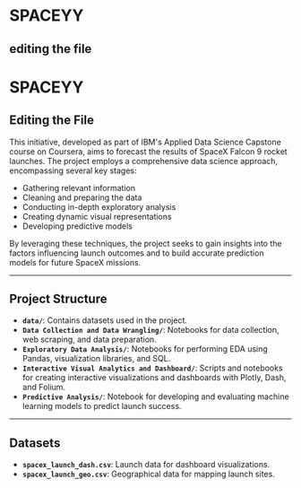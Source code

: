 # SPACEYY
## editing the file
# **SPACEYY**

## **Editing the File**  
This initiative, developed as part of IBM's Applied Data Science Capstone course on Coursera, aims to forecast the results of SpaceX Falcon 9 rocket launches. The project employs a comprehensive data science approach, encompassing several key stages:  

- Gathering relevant information  
- Cleaning and preparing the data  
- Conducting in-depth exploratory analysis  
- Creating dynamic visual representations  
- Developing predictive models  

By leveraging these techniques, the project seeks to gain insights into the factors influencing launch outcomes and to build accurate prediction models for future SpaceX missions.  

---

## **Project Structure**  
- **`data/`**: Contains datasets used in the project.  
- **`Data Collection and Data Wrangling/`**: Notebooks for data collection, web scraping, and data preparation.  
- **`Exploratory Data Analysis/`**: Notebooks for performing EDA using Pandas, visualization libraries, and SQL.  
- **`Interactive Visual Analytics and Dashboard/`**: Scripts and notebooks for creating interactive visualizations and dashboards with Plotly, Dash, and Folium.  
- **`Predictive Analysis/`**: Notebook for developing and evaluating machine learning models to predict launch success.  

---

## **Datasets**  
- **`spacex_launch_dash.csv`**: Launch data for dashboard visualizations.  
- **`spacex_launch_geo.csv`**: Geographical data for mapping launch sites.  
